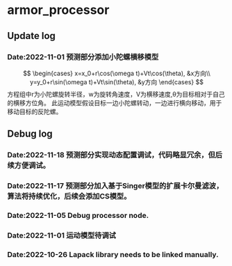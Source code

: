 # armor_processor

## Update log
### Date:2022-11-01 预测部分添加小陀螺横移模型
$$
\begin{cases}
    x=x_0+r\cos(\omega t)+Vt\cos(\theta), &x方向\\
    y=y_0+r\sin(\omega t)+Vt\sin(\theta), &y方向
\end{cases}
$$
        方程组中r为小陀螺旋转半径，w为旋转角速度，V为横移速度,θ为目标相对于自己的横移方位角。
        此运动模型假设目标一边小陀螺转动，一边进行横向移动，用于移动目标的反陀螺。

## Debug log
### Date:2022-11-18 预测部分实现动态配置调试，代码略显冗余，但后续方便调试。

### Date:2022-11-17 预测部分加入基于Singer模型的扩展卡尔曼滤波，算法将持续优化，后续会添加CS模型。

### Date:2022-11-05 Debug processor node.

### Date:2022-11-01 运动模型待调试

### Date:2022-10-26 Lapack library needs to be linked manually.  